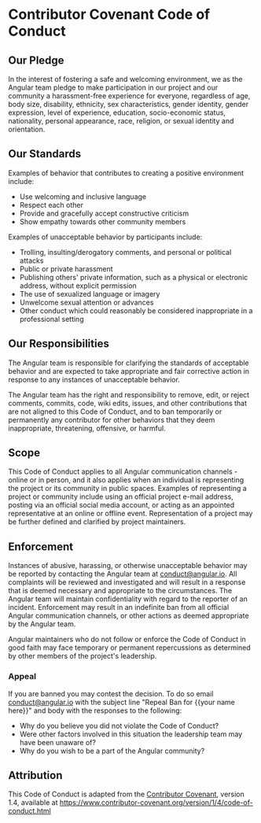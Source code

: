 # Contributor Covenant Code of Conduct

## Our Pledge

In the interest of fostering a safe and welcoming environment, we as
the Angular team pledge to make participation in our project and
our community a harassment-free experience for everyone, regardless of age, body
size, disability, ethnicity, sex characteristics, gender identity, gender expression,
level of experience, education, socio-economic status, nationality, personal
appearance, race, religion, or sexual identity and orientation.

## Our Standards

Examples of behavior that contributes to creating a positive environment
include:

* Use welcoming and inclusive language
* Respect each other
* Provide and gracefully accept constructive criticism
* Show empathy towards other community members

Examples of unacceptable behavior by participants include:

* Trolling, insulting/derogatory comments, and personal or political attacks
* Public or private harassment
* Publishing others' private information, such as a physical or electronic
  address, without explicit permission
* The use of sexualized language or imagery
* Unwelcome sexual attention or advances
* Other conduct which could reasonably be considered inappropriate in a
  professional setting

## Our Responsibilities

The Angular team is responsible for clarifying the standards of acceptable
behavior and are expected to take appropriate and fair corrective action in
response to any instances of unacceptable behavior.

The Angular team has the right and responsibility to remove, edit, or
reject comments, commits, code, wiki edits, issues, and other contributions
that are not aligned to this Code of Conduct, and to ban temporarily or
permanently any contributor for other behaviors that they deem inappropriate,
threatening, offensive, or harmful.

## Scope

This Code of Conduct applies to all Angular communication channels - online or in person,
and it also applies when an individual is representing the project or its community in
public spaces. Examples of representing a project or community include using an official
project e-mail address, posting via an official social media account, or acting
as an appointed representative at an online or offline event. Representation of
a project may be further defined and clarified by project maintainers.

## Enforcement

Instances of abusive, harassing, or otherwise unacceptable behavior may be
reported by contacting the Angular team at conduct@angular.io. All
complaints will be reviewed and investigated and will result in a response that
is deemed necessary and appropriate to the circumstances. The Angular team
will maintain confidentiality with regard to the reporter of an incident.
Enforcement may result in an indefinite ban from all official Angular communication
channels, or other actions as deemed appropriate by the Angular team.

Angular maintainers who do not follow or enforce the Code of Conduct in good
faith may face temporary or permanent repercussions as determined by other
members of the project's leadership.

### Appeal

If you are banned you may contest the decision. To do so email conduct@angular.io with the subject line "Repeal Ban for {{your name here}}" and body with the responses to the following:

* Why do you believe you did not violate the Code of Conduct?
* Were other factors involved in this situation the leadership team may have been unaware of?
* Why do you wish to be a part of the Angular community?

## Attribution

This Code of Conduct is adapted from the [Contributor Covenant](https://www.contributor-covenant.org), version 1.4,
available at https://www.contributor-covenant.org/version/1/4/code-of-conduct.html
